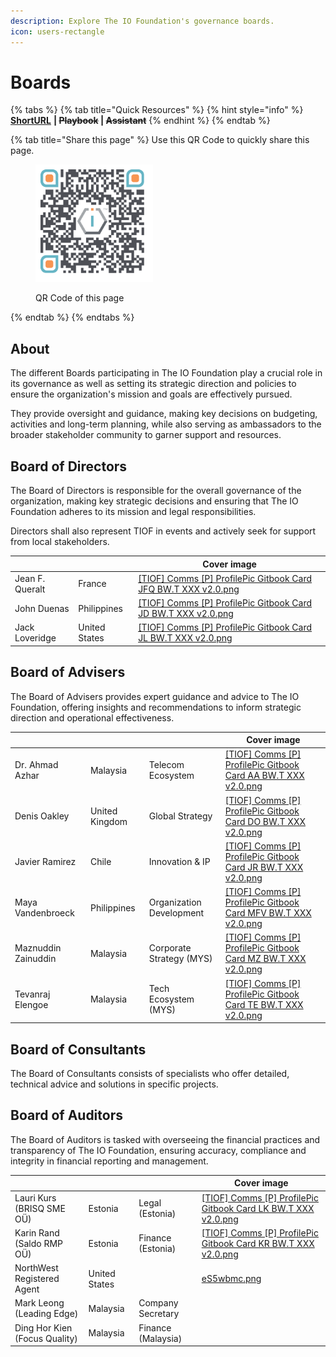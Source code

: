 ```yaml
---
description: Explore The IO Foundation's governance boards.
icon: users-rectangle
---
```


# Boards

{% tabs %}
{% tab title="Quick Resources" %}
{% hint style="info" %}
[**ShortURL**](https://short.theiofoundation.org/TIOFOrgBoards) **|&#x20;**~~**Playbook**~~**&#x20;|&#x20;**~~**Assistant**~~
{% endhint %}
{% endtab %}

{% tab title="Share this page" %}
Use this QR Code to quickly share this page.

<figure><img src="../../.gitbook/assets/TIOFOrganizationBoards_4096x4096.png" alt="" width="188"><figcaption><p>QR Code of this page</p></figcaption></figure>
{% endtab %}
{% endtabs %}

## About

The different Boards participating in The IO Foundation play a crucial role in its governance as well as setting its strategic direction and policies to ensure the organization's mission and goals are effectively pursued.

They provide oversight and guidance, making key decisions on budgeting, activities and long-term planning, while also serving as ambassadors to the broader stakeholder community to garner support and resources.

## Board of Directors

The Board of Directors is responsible for the overall governance of the organization, making key strategic decisions and ensuring that The IO Foundation adheres to its mission and legal responsibilities.

Directors shall also represent TIOF in events and actively seek for support from local stakeholders.

<table data-view="cards"><thead><tr><th></th><th></th><th data-hidden data-card-cover data-type="image">Cover image</th></tr></thead><tbody><tr><td>Jean F. Queralt</td><td>France</td><td><a href="../../.gitbook/assets/[TIOF] Comms [P] ProfilePic Gitbook Card JFQ BW.T XXX v2.0.png">[TIOF] Comms [P] ProfilePic Gitbook Card JFQ BW.T XXX v2.0.png</a></td></tr><tr><td>John Duenas</td><td>Philippines</td><td><a href="../../.gitbook/assets/[TIOF] Comms [P] ProfilePic Gitbook Card JD BW.T XXX v2.0.png">[TIOF] Comms [P] ProfilePic Gitbook Card JD BW.T XXX v2.0.png</a></td></tr><tr><td>Jack Loveridge</td><td>United States</td><td><a href="../../.gitbook/assets/[TIOF] Comms [P] ProfilePic Gitbook Card JL BW.T XXX v2.0.png">[TIOF] Comms [P] ProfilePic Gitbook Card JL BW.T XXX v2.0.png</a></td></tr></tbody></table>

## Board of Advisers

The Board of Advisers provides expert guidance and advice to The IO Foundation, offering insights and recommendations to inform strategic direction and operational effectiveness.

<table data-view="cards"><thead><tr><th></th><th></th><th></th><th data-hidden data-card-cover data-type="image">Cover image</th></tr></thead><tbody><tr><td>Dr. Ahmad Azhar</td><td>Malaysia</td><td>Telecom Ecosystem</td><td><a href="../../.gitbook/assets/[TIOF] Comms [P] ProfilePic Gitbook Card AA BW.T XXX v2.0.png">[TIOF] Comms [P] ProfilePic Gitbook Card AA BW.T XXX v2.0.png</a></td></tr><tr><td>Denis Oakley</td><td>United Kingdom</td><td>Global Strategy</td><td><a href="../../.gitbook/assets/[TIOF] Comms [P] ProfilePic Gitbook Card DO BW.T XXX v2.0.png">[TIOF] Comms [P] ProfilePic Gitbook Card DO BW.T XXX v2.0.png</a></td></tr><tr><td>Javier Ramirez</td><td>Chile</td><td>Innovation &#x26; IP</td><td><a href="../../.gitbook/assets/[TIOF] Comms [P] ProfilePic Gitbook Card JR BW.T XXX v2.0.png">[TIOF] Comms [P] ProfilePic Gitbook Card JR BW.T XXX v2.0.png</a></td></tr><tr><td>Maya Vandenbroeck</td><td>Philippines</td><td>Organization Development</td><td><a href="../../.gitbook/assets/[TIOF] Comms [P] ProfilePic Gitbook Card MFV BW.T XXX v2.0.png">[TIOF] Comms [P] ProfilePic Gitbook Card MFV BW.T XXX v2.0.png</a></td></tr><tr><td>Maznuddin Zainuddin</td><td>Malaysia</td><td>Corporate Strategy (MYS)</td><td><a href="../../.gitbook/assets/[TIOF] Comms [P] ProfilePic Gitbook Card MZ BW.T XXX v2.0.png">[TIOF] Comms [P] ProfilePic Gitbook Card MZ BW.T XXX v2.0.png</a></td></tr><tr><td>Tevanraj Elengoe</td><td>Malaysia</td><td>Tech Ecosystem (MYS)</td><td><a href="../../.gitbook/assets/[TIOF] Comms [P] ProfilePic Gitbook Card TE BW.T XXX v2.0.png">[TIOF] Comms [P] ProfilePic Gitbook Card TE BW.T XXX v2.0.png</a></td></tr></tbody></table>

## Board of Consultants

The Board of Consultants consists of specialists who offer detailed, technical advice and solutions in specific projects.

## Board of Auditors

The Board of Auditors is tasked with overseeing the financial practices and transparency of The IO Foundation, ensuring accuracy, compliance and integrity in financial reporting and management.

<table data-view="cards"><thead><tr><th></th><th></th><th></th><th data-hidden data-card-cover data-type="image">Cover image</th></tr></thead><tbody><tr><td>Lauri Kurs<br>(BRISQ SME OÜ)</td><td>Estonia</td><td>Legal (Estonia)</td><td><a href="../../.gitbook/assets/[TIOF] Comms [P] ProfilePic Gitbook Card LK BW.T XXX v2.0.png">[TIOF] Comms [P] ProfilePic Gitbook Card LK BW.T XXX v2.0.png</a></td></tr><tr><td>Karin Rand<br>(Saldo RMP OÜ)</td><td>Estonia</td><td>Finance (Estonia)</td><td><a href="../../.gitbook/assets/[TIOF] Comms [P] ProfilePic Gitbook Card KR BW.T XXX v2.0.png">[TIOF] Comms [P] ProfilePic Gitbook Card KR BW.T XXX v2.0.png</a></td></tr><tr><td>NorthWest Registered Agent</td><td>United States</td><td></td><td><a href="../../.gitbook/assets/eS5wbmc.png">eS5wbmc.png</a></td></tr><tr><td>Mark Leong<br>(Leading Edge)</td><td>Malaysia</td><td>Company Secretary</td><td></td></tr><tr><td>Ding Hor Kien<br>(Focus Quality)</td><td>Malaysia</td><td>Finance (Malaysia)</td><td></td></tr></tbody></table>
